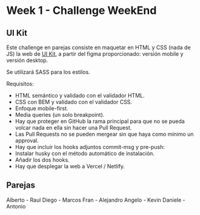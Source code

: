 # Week 1 - Challenge WeekEnd

## UI Kit

Este challenge en parejas consiste en maquetar en HTML y CSS (nada de JS) la web de [UI Kit](https://www.figma.com/file/gsN3ijVw3LCefjCpjuVpli/Landing-Page-UI-Kit---Challenge?type=design&node-id=0-1&mode=design&t=GmAU1dFpxkFklBMX-0), a partir del figma proporcionado: versión mobile y versión desktop.

Se utilizará SASS para los estilos.

Requisitos:

- HTML semántico y validado con el validador HTML.
- CSS con BEM y validado con el validador CSS.
- Enfoque mobile-first.
- Media queries (un solo breakpoint).
- Hay que proteger en GitHub la rama principal para que no se pueda volcar nada en ella sin hacer una Pull Request.
- Las Pull Requests no se pueden mergear sin que haya como mínimo un approval.
- Hay que incluir los hooks adjuntos commit-msg y pre-push:
- Instalar husky con el método automático de instalación.
- Añadir los dos hooks.
- Hay que desplegar la web a Vercel / Netlify.

## Parejas

Alberto - Raul
Diego - Marcos
Fran - Alejandro
Angelo - Kevin
Daniele - Antonio

